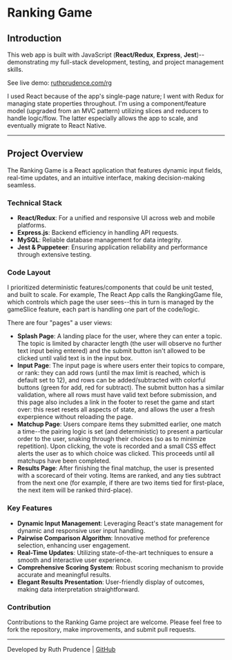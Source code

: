 # Ranking Game

## Introduction

This web app is built with JavaScript (**React/Redux**, **Express**, **Jest**)--demonstrating my full-stack development, testing, and project management skills.

See live demo: [ruthprudence.com/rg](https://ruthprudence.com/rg/)

I used React because of the app's single-page nature; I went with Redux for managing state properties throughout. I'm using a component/feature model (upgraded from an MVC pattern) utilizing slices and reducers to handle logic/flow. The latter especially allows the app to scale, and eventually migrate to React Native.

---

## Project Overview

The Ranking Game is a React application that features dynamic input fields, real-time updates, and an intuitive interface, making decision-making seamless.

### Technical Stack

- **React/Redux**: For a unified and responsive UI across web and mobile platforms.
- **Express.js**: Backend efficiency in handling API requests.
- **MySQL**: Reliable database management for data integrity.
- **Jest & Puppeteer**: Ensuring application reliability and performance through extensive testing.

### Code Layout

I prioritized deterministic features/components that could be unit tested, and built to scale. For example, The React App calls the RangkingGame file, which controls which page the user sees--this in turn is managed by the gameSlice feature, each part is handling one part of the code/logic.

There are four "pages" a user views:
- **Splash Page**: A landing place for the user, where they can enter a topic. The topic is limited by character length (the user will observe no further text input being entered) and the submit button isn't allowed to be clicked until valid text is in the input box.
- **Input Page**: The input page is where users enter their topics to compare, or rank: they can add rows (until the max limit is reached, which is default set to 12), and rows can be added/subtracted with colorful buttons (green for add, red for subtract). The submit button has a similar validation, where all rows must have valid text before submission, and this page also includes a link in the footer to reset the game and start over: this reset resets all aspects of state, and allows the user a fresh experpience without reloading the page.
- **Matchup Page**: Users compare items they submitted earlier, one match a time--the pairing logic is set (and deterministic) to present a particular order to the user, snaking through their choices (so as to minimize repetition). Upon clicking, the vote is recorded and a small CSS effect alerts the user as to which choice was clicked. This proceeds until all matchups have been completed.
- **Results Page**: After finishing the final matchup, the user is presented with a scorecard of their voting. Items are ranked, and any ties subtract from the next one (for example, if there are two items tied for first-place, the next item will be ranked third-place).

### Key Features

- **Dynamic Input Management**: Leveraging React's state management for dynamic and responsive user input handling.
- **Pairwise Comparison Algorithm**: Innovative method for preference selection, enhancing user engagement.
- **Real-Time Updates**: Utilizing state-of-the-art techniques to ensure a smooth and interactive user experience.
- **Comprehensive Scoring System**: Robust scoring mechanism to provide accurate and meaningful results.
- **Elegant Results Presentation**: User-friendly display of outcomes, making data interpretation straightforward.


### Contribution

Contributions to the Ranking Game project are welcome. Please feel free to fork the repository, make improvements, and submit pull requests.

---

Developed by Ruth Prudence | [GitHub](https://github.com/ruthprudence/ranking-game)
